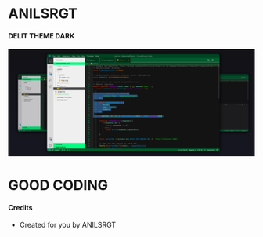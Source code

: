 # ANILSRGT

#### DELIT THEME DARK

![hackpot](https://github.com/ANILSRGT/dalit-theme-dark/blob/master/images/ss.png/)

# GOOD CODING

#### Credits
* Created for you by ANILSRGT